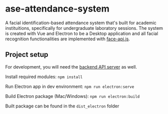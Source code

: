 # ase-attendance-system

A facial identification-based attendance system that's built for academic instituitions, specifically for undergraduate laboratory sessions. The system is created with Vue and Electron to be a Desktop application and all facial recognition functionalities are implemented with [face-api.js](https://github.com/justadudewhohacks/face-api.js).

## Project setup

For development, you will need the [backend API server](https://github.com/joshenlim/ase-attendance-server) as well.

Install required modules: `npm install`

Run Electron app in dev environment: `npm run electron:serve`

Build Electron package (Mac/Windows): `npm run electron:build`

Built package can be found in the `dist_electron` folder
